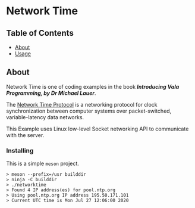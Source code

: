 # Network Time

## Table of Contents

- [About](#about)
- [Usage](#usage)

## About <a name = "about"></a>

Network Time is one of coding examples in the book **_Introducing Vala Programming, by Dr Michael Lauer_**.

The [Network Time Protocol](https://en.wikipedia.org/wiki/Network_Time_Protocol) is a networking protocol for clock synchronization between computer systems over packet-switched, variable-latency data networks.

This Example uses Linux low-level Socket networking API to communicate with the server.

### Installing

This is a simple `meson` project.

```
> meson --prefix=/usr builddir
> ninja -C builddir
> ./networktime
> Found 4 IP address(es) for pool.ntp.org
> Using pool.ntp.org IP address 195.50.171.101
> Current UTC time is Mon Jul 27 12:06:00 2020
```
